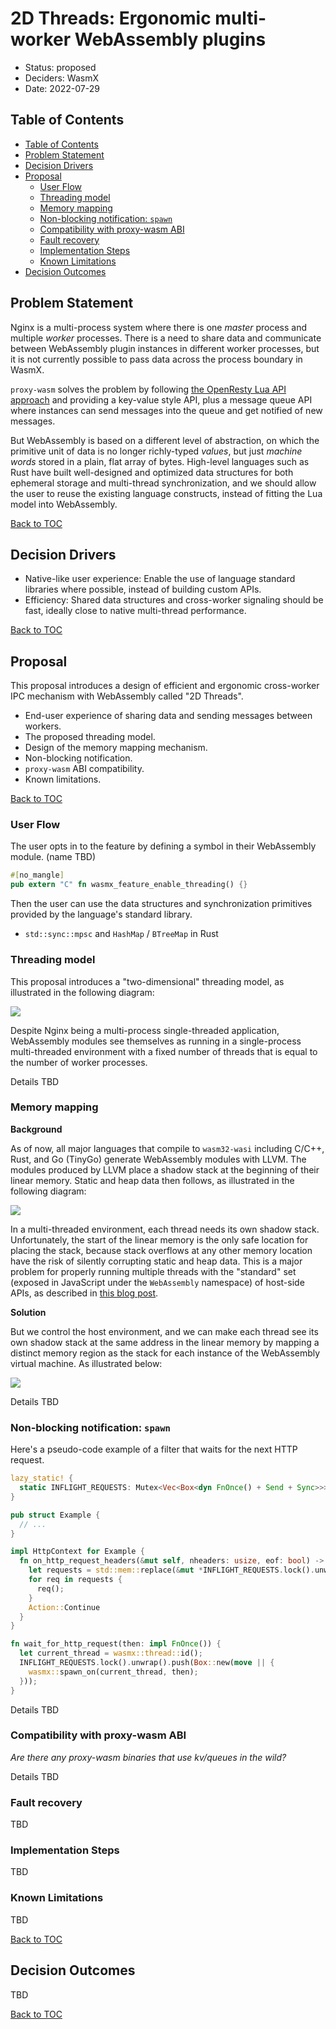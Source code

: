 # 2D Threads: Ergonomic multi-worker WebAssembly plugins

* Status: proposed
* Deciders: WasmX
* Date: 2022-07-29

## Table of Contents

- [Table of Contents](#table-of-contents)
- [Problem Statement](#problem-statement)
- [Decision Drivers](#decision-drivers)
- [Proposal](#proposal)
  - [User Flow](#user-flow)
  - [Threading model](#threading-model)
  - [Memory mapping](#memory-mapping)
  - [Non-blocking notification: `spawn`](#non-blocking-notification-spawn)
  - [Compatibility with proxy-wasm ABI](#compatibility-with-proxy-wasm-abi)
  - [Fault recovery](#fault-recovery)
  - [Implementation Steps](#implementation-steps)
  - [Known Limitations](#known-limitations)
- [Decision Outcomes](#decision-outcomes)

## Problem Statement

Nginx is a multi-process system where there is one *master* process and multiple *worker* processes. There is a need to share data and communicate between WebAssembly plugin instances in different worker processes, but it is not currently possible to pass data across the process boundary in WasmX.

`proxy-wasm` solves the problem by following [the OpenResty Lua API approach](https://github.com/openresty/lua-nginx-module#ngxshareddict) and providing a key-value style API, plus a message queue API where instances can send messages into the queue and get notified of new messages.

But WebAssembly is based on a different level of abstraction, on which the primitive unit of data is no longer richly-typed *values*, but just *machine words* stored in a plain, flat array of bytes. High-level languages such as Rust have built well-designed and optimized data structures for both ephemeral storage and multi-thread synchronization, and we should allow the user to reuse the existing language constructs, instead of fitting the Lua model into WebAssembly.

[Back to TOC](#table-of-contents)

## Decision Drivers

- Native-like user experience: Enable the use of language standard libraries where possible, instead of building custom APIs.
- Efficiency: Shared data structures and cross-worker signaling should be fast, ideally close to native multi-thread performance.

[Back to TOC](#table-of-contents)

## Proposal

This proposal introduces a design of efficient and ergonomic cross-worker IPC mechanism with WebAssembly called "2D Threads".

- End-user experience of sharing data and sending messages between workers.
- The proposed threading model.
- Design of the memory mapping mechanism.
- Non-blocking notification.
- `proxy-wasm` ABI compatibility.
- Known limitations.

[Back to TOC](#table-of-contents)

### User Flow

The user opts in to the feature by defining a symbol in their WebAssembly module. (name TBD)

```rust
#[no_mangle]
pub extern "C" fn wasmx_feature_enable_threading() {}
```

Then the user can use the data structures and synchronization primitives provided by the language's standard library.

- `std::sync::mpsc` and `HashMap` / `BTreeMap` in Rust

### Threading model

This proposal introduces a "two-dimensional" threading model, as illustrated in the following diagram:

![](https://img.planet.ink/zhy/2022-07-29-16e3e9ffcfe8-f51be55e5314a597914bcebb09c56301.png)

Despite Nginx being a multi-process single-threaded application, WebAssembly modules see themselves as running in a single-process multi-threaded environment with a fixed number of threads that is equal to the number of worker processes.

Details TBD

### Memory mapping

**Background**

As of now, all major languages that compile to `wasm32-wasi` including C/C++, Rust, and Go (TinyGo) generate WebAssembly modules with LLVM. The modules produced by LLVM place a shadow stack at the beginning of their linear memory. Static and heap data then follows, as illustrated in the following diagram:

![](https://img.planet.ink/zhy/2022-07-29-1800b85e203d-33713402cad504cd5d97aa4788c0f635.png)

In a multi-threaded environment, each thread needs its own shadow stack. Unfortunately, the start of the linear memory is the only safe location for placing the stack, because stack overflows at any other memory location have the risk of silently corrupting static and heap data. This is a major problem for properly running multiple threads with the "standard" set (exposed in JavaScript under the `WebAssembly` namespace) of host-side APIs, as described in [this blog post](https://rustwasm.github.io/2018/10/24/multithreading-rust-and-wasm.html).

**Solution**

But we control the host environment, and we can make each thread see its own shadow stack at the same address in the linear memory by mapping a distinct memory region as the stack for each instance of the WebAssembly virtual machine. As illustrated below:

![](https://img.planet.ink/zhy/2022-07-29-1804fe8c47e8-b1b8b62a9edb52e7d0fe31f57801c099.png)

Details TBD

### Non-blocking notification: `spawn`

Here's a pseudo-code example of a filter that waits for the next HTTP request.

```rust
lazy_static! {
  static INFLIGHT_REQUESTS: Mutex<Vec<Box<dyn FnOnce() + Send + Sync>>>;
}

pub struct Example {
  // ...
}

impl HttpContext for Example {
  fn on_http_request_headers(&mut self, nheaders: usize, eof: bool) -> Action {
    let requests = std::mem::replace(&mut *INFLIGHT_REQUESTS.lock().unwrap(), Vec::new());
    for req in requests {
      req();
    }
    Action::Continue
  }
}

fn wait_for_http_request(then: impl FnOnce()) {
  let current_thread = wasmx::thread::id();
  INFLIGHT_REQUESTS.lock().unwrap().push(Box::new(move || {
    wasmx::spawn_on(current_thread, then);
  }));
}
```

Details TBD

### Compatibility with proxy-wasm ABI

*Are there any proxy-wasm binaries that use kv/queues in the wild?*

Details TBD

### Fault recovery

TBD

### Implementation Steps

TBD

### Known Limitations

TBD

[Back to TOC](#table-of-contents)

## Decision Outcomes

TBD

[Back to TOC](#table-of-contents)

